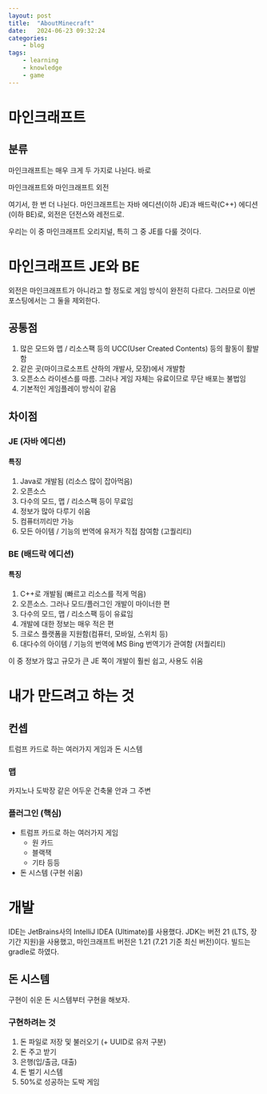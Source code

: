 ```yaml
---
layout: post
title:	"AboutMinecraft"
date:	2024-06-23 09:32:24
categories:
    - blog
tags:
    - learning
    - knowledge
    - game
---
```

# 마인크래프트
## 분류
마인크래프트는 매우 크게 두 가지로 나뉜다. 바로

마인크래프트와
마인크래프트 외전

여기서, 한 번 더 나뉜다.
마인크래프트는
자바 에디션(이하 JE)과
배드락(C++) 에디션(이하 BE)로,
외전은
던전스와 레전드로.

우리는 이 중 마인크래프트 오리지널, 특히 그 중 JE를 다룰 것이다.

# 마인크래프트 JE와 BE
외전은 마인크래프트가 아니라고 할 정도로 게임 방식이 완전히 다르다. 그러므로 이번 포스팅에서는 그 둘을 제외한다.

## 공통점
1. 많은 모드와 맵 / 리소스팩 등의 UCC(User Created Contents) 등의 활동이 활발함
2. 같은 곳(마이크로소프트 산하의 개발사, 모장)에서 개발함
3. 오픈소스 라이센스를 따름. 그러나 게임 자체는 유료이므로 무단 배포는 불법임
4. 기본적인 게임플레이 방식이 같음

## 차이점
### JE (자바 에디션)
#### 특징
1. Java로 개발됨 (리소스 많이 잡아먹음)
2. 오픈소스
3. 다수의 모드, 맵 / 리소스팩 등이 무료임
4. 정보가 많아 다루기 쉬움
5. 컴퓨터끼리만 가능
6. 모든 아이템 / 기능의 번역에 유저가 직접 참여함 (고퀄리티)

### BE (배드락 에디션)
#### 특징
1. C++로 개발됨 (빠르고 리소스를 적게 먹음)
2. 오픈소스. 그러나 모드/플러그인 개발이 마이너한 편
3. 다수의 모드, 맵 / 리소스팩 등이 유료임
4. 개발에 대한 정보는 매우 적은 편
5. 크로스 플랫폼을 지원함(컴퓨터, 모바일, 스위치 등)
6. 대다수의 아이템 / 기능의 번역에 MS Bing 번역기가 관여함 (저퀄리티)

이 중 정보가 많고 규모가 큰 JE 쪽이 개발이 훨씬 쉽고, 
사용도 쉬움

# 내가 만드려고 하는 것
## 컨셉
트럼프 카드로 하는 여러가지 게임과
돈 시스템

### 맵
카지노나 도박장 같은 어두운 건축물 안과 그 주변

### 플러그인 (핵심)
- 트럼프 카드로 하는 여러가지 게임
    - 원 카드
    - 블랙잭
    - 기타 등등
- 돈 시스템  (구현 쉬움)

# 개발
IDE는 JetBrains사의 IntelliJ IDEA (Ultimate)를 사용했다.
JDK는 버전 21 (LTS, 장기간 지원)을 사용했고, 마인크래프트 버전은 1.21 (7.21 기준 최신 버전)이다.
빌드는 gradle로 하였다.

## 돈 시스템
구현이 쉬운 돈 시스템부터 구현을 해보자.

### 구현하려는 것
1. 돈 파일로 저장 및 불러오기 (+ UUID로 유저 구분)
2. 돈 주고 받기
3. 은행(입/출금, 대출)
4. 돈 벌기 시스템
5. 50%로 성공하는 도박 게임 
